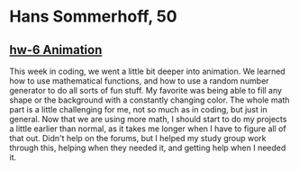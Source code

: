 # Hans Sommerhoff, 50

## [hw-6 Animation](https://hansolo43.github.io/120-work/hw-5/)
This week in coding, we went a little bit deeper into animation. We learned how to use mathematical functions, and how to use a random number generator to do all sorts of fun stuff. My favorite was being able to fill any shape or the background with a constantly changing color. The whole math part is a little challenging for me, not so much as in coding, but just in general. Now that we are using more math, I should start to do my projects a little earlier than normal, as it takes me longer when I have to figure all of that out. Didn't help on the forums, but I helped my study group work through this, helping when they needed it, and getting help when I needed it.
